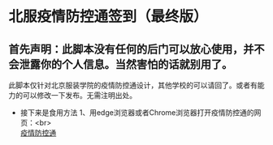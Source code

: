 北服疫情防控通签到（最终版）
===============
首先声明：此脚本没有任何的后门可以放心使用，并不会泄露你的个人信息。当然害怕的话就别用了。
---------------
此脚本仅针对北京服装学院的疫情防控通设计，其他学校的可以请回了。或者有能力的可以修改一下发布。无需注明出处。<br>

 * 接下来是食用方法
 1、用edge浏览器或者Chrome浏览器打开疫情防控通的网页：\<br>  
 [疫情防控通](https://wx.bift.edu.cn/uc/wap/login "悬停显示") 



